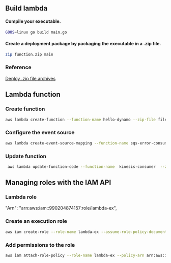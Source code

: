 ## Build lambda

#### Compile your executable.
```bash
GOOS=linux go build main.go
```
#### Create a deployment package by packaging the executable in a .zip file.
```bash
zip function.zip main
```
### Reference
[Deploy .zip file archives](https://docs.aws.amazon.com/lambda/latest/dg/golang-package.html)

## Lambda function
### Create function
```bash
aws lambda create-function --function-name hello-dynamo --zip-file fileb://function.zip --handler main --runtime go1.x --role arn:aws:iam::990204874157:role/lambda-ex
```

### Configure the event source
```bash
aws lambda create-event-source-mapping --function-name sqs-error-consumer  --batch-size 10  --event-source-arn arn:aws:sqs:ap-northeast-1:990204874157:consumer-error-queue
```

### Update function
```bash
 aws lambda update-function-code --function-name  kinesis-consumer  --zip-file fileb://function.zip
```


## Managing roles with the IAM API

### Lambda role
"Arn": "arn:aws:iam::990204874157:role/lambda-ex",

### Create an execution role
```bash
aws iam create-role --role-name lambda-ex --assume-role-policy-document '{"Version": "2012-10-17","Statement": [{ "Effect": "Allow", "Principal": {"Service": "lambda.amazonaws.com"}, "Action": "sts:AssumeRole"}]}'
```

### Add permissions to the role
```bash
aws iam attach-role-policy --role-name lambda-ex --policy-arn arn:aws:iam::aws:policy/service-role/AWSLambdaBasicExecutionRole
```

